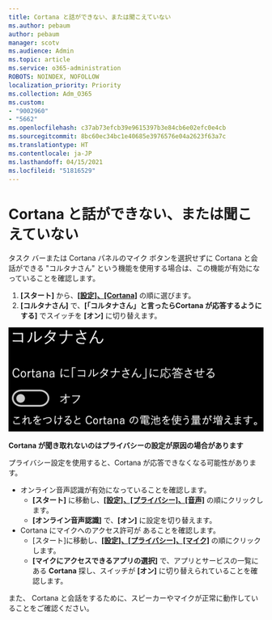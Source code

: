 ```yaml
---
title: Cortana と話ができない、または聞こえていない
ms.author: pebaum
author: pebaum
manager: scotv
ms.audience: Admin
ms.topic: article
ms.service: o365-administration
ROBOTS: NOINDEX, NOFOLLOW
localization_priority: Priority
ms.collection: Adm_O365
ms.custom:
- "9002960"
- "5662"
ms.openlocfilehash: c37ab73efcb39e9615397b3e84cb6e02efc0e4cb
ms.sourcegitcommit: 8bc60ec34bc1e40685e3976576e04a2623f63a7c
ms.translationtype: HT
ms.contentlocale: ja-JP
ms.lasthandoff: 04/15/2021
ms.locfileid: "51816529"
---
```

# <a name="cortana-doesnt-talk-to-me-or-cant-hear-me"></a>Cortana と話ができない、または聞こえていない

タスク バーまたは Cortana パネルのマイク ボタンを選択せずに Cortana と会話ができる "コルタナさん" という機能を使用する場合は、この機能が有効になっていることを確認します。

1. **[スタート]** から、**[[設定]、[Cortana]](ms-settings:cortana?activationSource=GetHelp)** の順に選びます。
2. **[コルタナさん]** で、**[「コルタナさん」と言ったらCortana が応答するようにする]** でスイッチを **[オン]** に切り替えます。

![コルタナさん](media/hey-cortana.png)

**Cortana が聞き取れないのはプライバシーの設定が原因の場合があります**

プライバシー設定を使用すると、Cortana が応答できなくなる可能性があります。
- オンライン音声認識が有効になっていることを確認します。
    - **[スタート]** に移動し、**[[設定]、[プライバシー]、[音声]](ms-settings:privacy-speech?activationSource=GetHelp)** の順にクリックします。
    - **[オンライン音声認識]** で、**[オン]** に設定を切り替えます。
- Cortana にマイクへのアクセス許可が あることを確認します。 
    - [スタート]に移動し、**[[設定]、[プライバシー]、[マイク]](ms-settings:privacy-microphone?activationSource=GetHelp)** の順にクリックします。
    - **[マイクにアクセスできるアプリの選択]** で、アプリとサービスの一覧にある **Cortana** 探し、スイッチが **[オン]** に切り替えられていることを確認します。

また、 Cortana と会話をするために、スピーカーやマイクが正常に動作していることをご確認ください。
